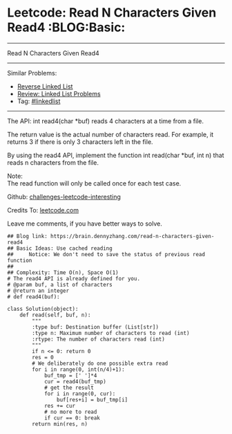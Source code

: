 # Leetcode: Read N Characters Given Read4     :BLOG:Basic:


---

Read N Characters Given Read4  

---

Similar Problems:  
-   [Reverse Linked List](https://brain.dennyzhang.com/reverse-linked-list)
-   [Review: Linked List Problems](https://brain.dennyzhang.com/review-linkedlist)
-   Tag: [#linkedlist](https://brain.dennyzhang.com/tag/linkedlist)

---

The API: int read4(char \*buf) reads 4 characters at a time from a file.  

The return value is the actual number of characters read. For example, it returns 3 if there is only 3 characters left in the file.  

By using the read4 API, implement the function int read(char \*buf, int n) that reads n characters from the file.  

Note:  
The read function will only be called once for each test case.  

Github: [challenges-leetcode-interesting](https://github.com/DennyZhang/challenges-leetcode-interesting/tree/master/read-n-characters-given-read4)  

Credits To: [leetcode.com](https://leetcode.com/problems/read-n-characters-given-read4/description/)  

Leave me comments, if you have better ways to solve.  

    ## Blog link: https://brain.dennyzhang.com/read-n-characters-given-read4
    ## Basic Ideas: Use cached reading
    ##     Notice: We don't need to save the status of previous read function
    ##
    ## Complexity: Time O(n), Space O(1)
    # The read4 API is already defined for you.
    # @param buf, a list of characters
    # @return an integer
    # def read4(buf):
    
    class Solution(object):
        def read(self, buf, n):
            """
            :type buf: Destination buffer (List[str])
            :type n: Maximum number of characters to read (int)
            :rtype: The number of characters read (int)
            """
            if n <= 0: return 0
            res = 0
            # We deliberately do one possible extra read
            for i in range(0, int(n/4)+1):
                buf_tmp = [' ']*4
                cur = read4(buf_tmp)
                # get the result
                for i in range(0, cur):
                    buf[res+i] = buf_tmp[i]
                res += cur
                # no more to read
                if cur == 0: break
            return min(res, n)